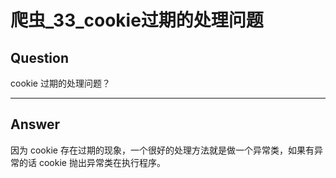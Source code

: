 # 爬虫_33_cookie过期的处理问题


## Question
cookie 过期的处理问题？

----

## Answer
因为 cookie 存在过期的现象，一个很好的处理方法就是做一个异常类，如果有异常的话 cookie 抛出异常类在执行程序。